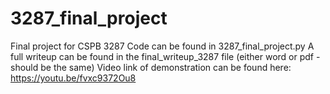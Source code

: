 # 3287_final_project
Final project for CSPB 3287
Code can be found in 3287_final_project.py
A full writeup can be found in the final_writeup_3287 file (either word or pdf - should be the same)
Video link of demonstration can be found here: https://youtu.be/fvxc9372Ou8
